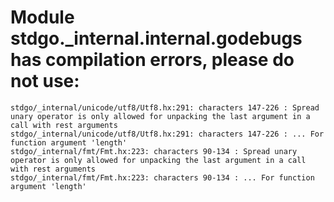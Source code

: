 # Module stdgo._internal.internal.godebugs has compilation errors, please do not use:
```
stdgo/_internal/unicode/utf8/Utf8.hx:291: characters 147-226 : Spread unary operator is only allowed for unpacking the last argument in a call with rest arguments
stdgo/_internal/unicode/utf8/Utf8.hx:291: characters 147-226 : ... For function argument 'length'
stdgo/_internal/fmt/Fmt.hx:223: characters 90-134 : Spread unary operator is only allowed for unpacking the last argument in a call with rest arguments
stdgo/_internal/fmt/Fmt.hx:223: characters 90-134 : ... For function argument 'length'

```

